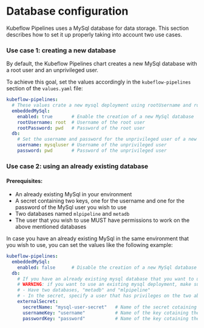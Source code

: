 # Database configuration

Kubeflow Pipelines uses a MySql database for data storage.
This section describes how to set it up properly taking into account two use cases.

### Use case 1: creating a new database

By default, the Kubeflow Pipelines chart creates a new MySql database with a root user and an unprivileged user.

To achieve this goal, set the values accordingly in the `kubeflow-pipelines` section of the `values.yaml` file:

```yaml
kubeflow-pipelines:
  # These values crate a new mysql deployment using rootUsername and rootPassword for the admin account.
  embeddedMySql:
    enabled: true       # Enable the creation of a new MySql database
    rootUsername: root  # Username of the root user
    rootPassword: pwd   # Password of the root user
  db:
    # Set the username and password for the unprivileged user of a new mysql database deployment.
    username: mysqluser # Username of the unprivileged user
    password: pwd       # Password of the unprivileged user
```

### Use case 2: using an already existing database

#### Prerequisites:
- An already existing MySql in your environment
- A secret containing two keys, one for the username and one for the password of the MySql user you wish to use
- Two databases named `mlpipeline` and `metadb`
- The user that you wish to use MUST have permissions to work on the above mentioned databases

In case you have an already existing MySql in the same environment that you wish to use, you can set the values like the following example:

```yaml
kubeflow-pipelines:
  embeddedMySql:
    enabled: false      # Disable the creation of a new MySql database
  db:
    # If you have an already existing mysql database that you want to use, you must provide the secret containing username and password of the user.
    # WARNING: if you want to use an existing mysql deployment, make sure to:
    # - Have two databases, "metadb" and "mlpipeline"
    # - In the secret, specify a user that has privileges on the two above mentioned databases
    externalSecret:
      secretName: "mysql-user-secret"   # Name of the secret cotaining username and password of the MySql user
      usernameKey: "username"           # Name of the key cotaining the username the MySql user
      passwordKey: "password"           # Name of the key cotaining the password of the MySql user
```
